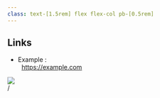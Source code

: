 ```yaml
---
class: text-[1.5rem] flex flex-col pb-[0.5rem]
---
```


## Links

<div class="grid grid-cols-[8fr,1fr] gap-8 h-[90%]">
<div  class="my-auto flex flex-col">

- Example :<br>&nbsp;
  <span class="text-[1.25rem]" >
    https://example.com
  </span>

</div>
<div class="my-auto flex flex-col space-y-4" >
  <img src="/qr-code.example.svg" />
</div>
</div>

<div
  class="absolute bottom-[1rem] right-[1rem] text-[1rem]"
>
  <SlideCurrentNo /> / <SlidesTotal />
</div>

<!--
Note
-->